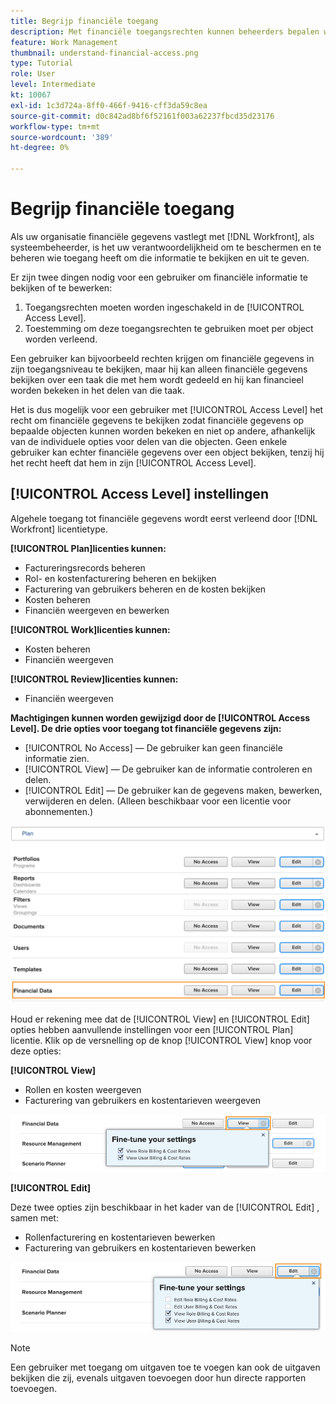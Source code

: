 ```yaml
---
title: Begrijp financiële toegang
description: Met financiële toegangsrechten kunnen beheerders bepalen wie de financiële informatie die in Workfront wordt bijgehouden, kan bekijken en bewerken.
feature: Work Management
thumbnail: understand-financial-access.png
type: Tutorial
role: User
level: Intermediate
kt: 10067
exl-id: 1c3d724a-8ff0-466f-9416-cff3da59c8ea
source-git-commit: d0c842ad8bf6f52161f003a62237fbcd35d23176
workflow-type: tm+mt
source-wordcount: '389'
ht-degree: 0%

---
```


# Begrijp financiële toegang

Als uw organisatie financiële gegevens vastlegt met [!DNL Workfront], als systeembeheerder, is het uw verantwoordelijkheid om te beschermen en te beheren wie toegang heeft om die informatie te bekijken en uit te geven.

Er zijn twee dingen nodig voor een gebruiker om financiële informatie te bekijken of te bewerken:

1. Toegangsrechten moeten worden ingeschakeld in de [!UICONTROL Access Level].
2. Toestemming om deze toegangsrechten te gebruiken moet per object worden verleend.

Een gebruiker kan bijvoorbeeld rechten krijgen om financiële gegevens in zijn toegangsniveau te bekijken, maar hij kan alleen financiële gegevens bekijken over een taak die met hem wordt gedeeld en hij kan financieel worden bekeken in het delen van die taak.

Het is dus mogelijk voor een gebruiker met [!UICONTROL Access Level] het recht om financiële gegevens te bekijken zodat financiële gegevens op bepaalde objecten kunnen worden bekeken en niet op andere, afhankelijk van de individuele opties voor delen van die objecten. Geen enkele gebruiker kan echter financiële gegevens over een object bekijken, tenzij hij het recht heeft dat hem in zijn [!UICONTROL Access Level].

## [!UICONTROL Access Level] instellingen

Algehele toegang tot financiële gegevens wordt eerst verleend door [!DNL Workfront] licentietype.

**[!UICONTROL Plan]licenties kunnen:**

* Factureringsrecords beheren
* Rol- en kostenfacturering beheren en bekijken
* Facturering van gebruikers beheren en de kosten bekijken
* Kosten beheren
* Financiën weergeven en bewerken

**[!UICONTROL Work]licenties kunnen:**

* Kosten beheren
* Financiën weergeven

**[!UICONTROL Review]licenties kunnen:**

* Financiën weergeven

**Machtigingen kunnen worden gewijzigd door de [!UICONTROL Access Level]. De drie opties voor toegang tot financiële gegevens zijn:**

* [!UICONTROL No Access] — De gebruiker kan geen financiële informatie zien.
* [!UICONTROL View] — De gebruiker kan de informatie controleren en delen.
* [!UICONTROL Edit] — De gebruiker kan de gegevens maken, bewerken, verwijderen en delen. (Alleen beschikbaar voor een licentie voor abonnementen.)

![Een afbeelding waarin de algemene opties voor financiële gegevens worden weergegeven op een toegangsniveau](assets/setting-up-finances-8.png)

Houd er rekening mee dat de [!UICONTROL View] en [!UICONTROL Edit] opties hebben aanvullende instellingen voor een [!UICONTROL Plan] licentie. Klik op de versnelling op de knop [!UICONTROL View] knop voor deze opties:

**[!UICONTROL View]**

* Rollen en kosten weergeven
* Facturering van gebruikers en kostentarieven weergeven

![Een afbeelding met opties in de weergave Financiële gegevens in een toegangsniveau](assets/setting-up-finances-9.png)

**[!UICONTROL Edit]**

Deze twee opties zijn beschikbaar in het kader van de [!UICONTROL Edit] , samen met:

* Rollenfacturering en kostentarieven bewerken
* Facturering van gebruikers en kostentarieven bewerken

![Een afbeelding met opties voor het bewerken van financiële gegevens in een toegangsniveau](assets/setting-up-finances-10.png)

>[!NOTE]
>
>Een gebruiker met toegang om uitgaven toe te voegen kan ook de uitgaven bekijken die zij, evenals uitgaven toevoegen door hun directe rapporten toevoegen.
